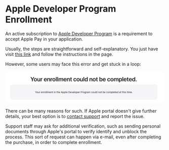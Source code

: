 # Apple Developer Program Enrollment

An active subscription to [Apple Developer Program](https://developer.apple.com/programs/) is a requirement to accept Apple Pay in your application.

Usually, the steps are straightforward and self-explanatory. You just have visit [this link](https://developer.apple.com/programs/enroll/) and follow the instructions in the page.

However, some users may face this error and get stuck in a loop:

![Enrollment Error](./images/enrollment-error.png)

There can be many reasons for such. If Apple portal doesn't give further details, your best option is to [contact support](https://developer.apple.com/contact/) and report the issue.

Support staff may ask for additional verification, such as sending personal documents through Apple's portal to verify identify and unblock the process. This sort of request can happen via e-mail, even after completing the purchase, in order to complete enrollment.
